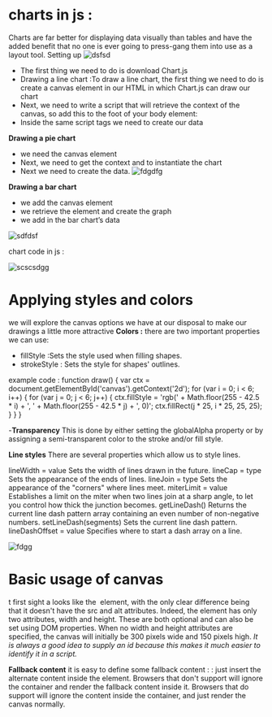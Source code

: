 # charts in js : 

Charts are far better for displaying data visually than tables and have the added benefit that no one is ever going to press-gang them into use as a layout tool.
Setting up
![dsfsd](https://miro.medium.com/max/3748/1*toepgVwopga9TYFpSkSxXw.png)

* The first thing we need to do is download Chart.js
* Drawing a line chart :To draw a line chart, the first thing we need to do is create a canvas element in our HTML in which Chart.js can draw our chart
* Next, we need to write a script that will retrieve the context of the canvas, so add this to the foot of your body element:
* Inside the same script tags we need to create our data

**Drawing a pie chart**
* we need the canvas element
* Next, we need to get the context and to instantiate the chart
* Next we need to create the data.
![fdgdfg](https://miro.medium.com/max/679/1*c9QQgpC9YnznJWFOjWF7tA.png)

**Drawing a bar chart**
* we add the canvas element
* we retrieve the element and create the graph
* we add in the bar chart’s data

![sdfdsf](https://res.cloudinary.com/practicaldev/image/fetch/s--04Uz3pU---/c_limit%2Cf_auto%2Cfl_progressive%2Cq_auto%2Cw_880/https://thepracticaldev.s3.amazonaws.com/i/pdg4eqlpz1hjjfwcdsxj.png)

chart code in js :

![scscsdgg](https://i.stack.imgur.com/TMX9U.png)

# Applying styles and colors

 we will explore the canvas options we have at our disposal to make our drawings a little more attractive
 **Colors :**
 there are two important properties we can use: 
 * fillStyle :Sets the style used when filling shapes.
 * strokeStyle : Sets the style for shapes' outlines.
  
  example code :
  function draw() {
  var ctx = document.getElementById('canvas').getContext('2d');
  for (var i = 0; i < 6; i++) {
    for (var j = 0; j < 6; j++) {
      ctx.fillStyle = 'rgb(' + Math.floor(255 - 42.5 * i) + ', ' +
                       Math.floor(255 - 42.5 * j) + ', 0)';
      ctx.fillRect(j * 25, i * 25, 25, 25);
    }
  }
}

-**Transparency**
 This is done by either setting the globalAlpha property or by assigning a semi-transparent color to the stroke and/or fill style.
 
 **Line styles**
There are several properties which allow us to style lines.

lineWidth = value
Sets the width of lines drawn in the future.
lineCap = type
Sets the appearance of the ends of lines.
lineJoin = type
Sets the appearance of the "corners" where lines meet.
miterLimit = value
Establishes a limit on the miter when two lines join at a sharp angle, to let you control how thick the junction becomes.
getLineDash()
Returns the current line dash pattern array containing an even number of non-negative numbers.
setLineDash(segments)
Sets the current line dash pattern.
lineDashOffset = value
Specifies where to start a dash array on a line.

![fdgg](https://mdn.mozillademos.org/files/239/Canvas_linewidth.png)


# Basic usage of canvas
t first sight a <canvas> looks like the <img> element, with the only clear difference being that it doesn't have the src and alt attributes. Indeed, the <canvas> element has only two attributes, width and height. These are both optional and can also be set using DOM properties. When no width and height attributes are specified, the canvas will initially be 300 pixels wide and 150 pixels high.
 *It is always a good idea to supply an id because this makes it much easier to identify it in a script.*
 
 **Fallback content**
 it is easy to define some fallback content :
 : just insert the alternate content inside the <canvas> element. Browsers that don't support <canvas> will ignore the container and render the fallback content inside it. Browsers that do support <canvas> will ignore the content inside the container, and just render the canvas normally.


